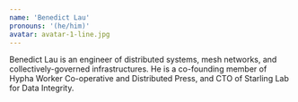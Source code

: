 ```yaml
---
name: 'Benedict Lau'
pronouns: '(he/him)'
avatar: avatar-1-line.jpg
---
```

Benedict Lau is an engineer of distributed systems, mesh networks, and collectively-governed infrastructures. He is a co-founding member of Hypha Worker Co-operative and Distributed Press, and CTO of Starling Lab for Data Integrity.
        